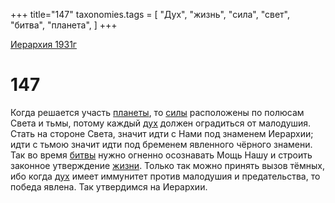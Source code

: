 +++
title="147"
taxonomies.tags = [
"Дух",
"жизнь",
"сила",
"свет",
"битва",
"планета",
]
+++

[Иерархия 1931г](/agni/19312)

# 147

Когда решается участь [планеты](/tags/планета), то [силы](/tags/сила) расположены по полюсам Света и тьмы, потому каждый [дух](/tags/Дух) должен оградиться от малодушия. Стать на стороне Света, значит идти с Нами под знаменем Иерархии; идти с тьмою значит идти под бременем явленного чёрного знамени. Так во время [битвы](/tags/битва) нужно огненно осознавать Мощь Нашу и строить законное утверждение [жизни](/tags/жизнь). Только так можно принять вызов тёмных, ибо когда [дух](/tags/Дух) имеет иммунитет против малодушия и предательства, то победа явлена. Так утвердимся на Иерархии.   

